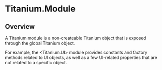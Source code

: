 # Titanium.Module

<ProxySummary/>

## Overview

A Titanium module is a non-createable Titanium object that is exposed through the
global Titanium object.

For example, the <Titanium.UI> module provides constants and factory methods related
to UI objects, as well as a few UI-related properties that are not related to a
specific object.

<ApiDocs/>
